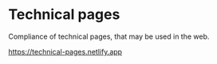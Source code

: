 # Technical pages

Compliance of technical pages, that may be used in the web.

https://technical-pages.netlify.app
